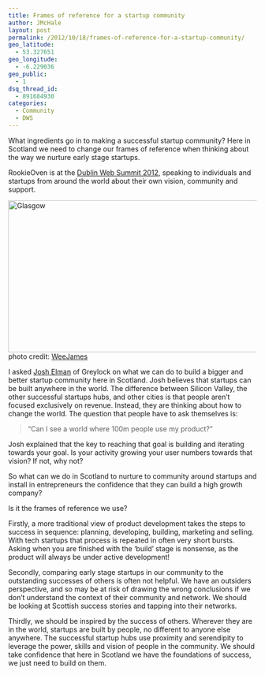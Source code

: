 ```yaml
---
title: Frames of reference for a startup community
author: JMcHale
layout: post
permalink: /2012/10/18/frames-of-reference-for-a-startup-community/
geo_latitude:
  - 53.327651
geo_longitude:
  - -6.229036
geo_public:
  - 1
dsq_thread_id:
  - 891684930
categories:
  - Community
  - DWS
---
```

What ingredients go in to making a successful startup community? Here in Scotland we need to change our frames of reference when thinking about the way we nurture early stage startups.

RookieOven is at the [Dublin Web Summit 2012][1], speaking to individuals and startups from around the world about their own vision, community and support.

[<img class="aligncenter size-full wp-image-6651" title="medium_772490896" src="http://www.rookieoven.com/wp-content/uploads/2012/10/medium_772490896.jpg" alt="Glasgow" width="540" height="308" />][2]photo credit: [WeeJames][3]

I asked [Josh Elman][4] of Greylock on what we can do to build a bigger and better startup community here in Scotland. Josh believes that startups can be built anywhere in the world. The difference between Silicon Valley, the other successful startups hubs, and other cities is that people aren&#8217;t focused exclusively on revenue. Instead, they are thinking about how to change the world. The question that people have to ask themselves is:

> &#8220;Can I see a world where 100m people use my product?&#8221;

Josh explained that the key to reaching that goal is building and iterating towards your goal. Is your activity growing your user numbers towards that vision? If not, why not?

So what can we do in Scotland to nurture to community around startups and install in entrepreneurs the confidence that they can build a high growth company?

Is it the frames of reference we use?

Firstly, a more traditional view of product development takes the steps to success in sequence: planning, developing, building, marketing and selling. With tech startups that process is repeated in often very short bursts. Asking when you are finished with the &#8216;build&#8217; stage is nonsense, as the product will always be under active development!

Secondly, comparing early stage startups in our community to the outstanding successes of others is often not helpful. We have an outsiders perspective, and so may be at risk of drawing the wrong conclusions if we don&#8217;t understand the context of their community and network. We should be looking at Scottish success stories and tapping into their networks.

Thirdly, we should be inspired by the success of others. Wherever they are in the world, startups are built by people, no different to anyone else anywhere. The successful startup hubs use proximity and serendipity to leverage the power, skills and vision of people in the community. We should take confidence that here in Scotland we have the foundations of success, we just need to build on them.

 [1]: http://www.rookieoven.com/2012/10/11/rookieoven-will-be-at-the-dublin-web-summit/ "RookieOven will be at the Dublin Web Summit"
 [2]: http://www.rookieoven.com/wp-content/uploads/2012/10/medium_772490896.jpg
 [3]: http://www.flickr.com/photos/weejames/772490896/
 [4]: https://twitter.com/joshelman "Josh Elman"